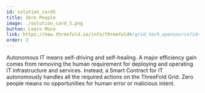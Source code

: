 ```yaml
---
id: solution_card5
title: Zero People
image: ./solution_card_5.png
button: Learn More
link: https://new.threefold.io/info/threefold#/grid_tech_opensource?id=our-automation-layer
order: 3
---
```


Autonomous IT means self-driving and self-healing. A major efficiency gain comes from removing the human requirement for deploying and operating IT infrastructure and services. Instead, a Smart Contract for IT autonomously handles all the required actions on the ThreeFold Grid. Zero people means no opportunities for human error or malicious intent.
